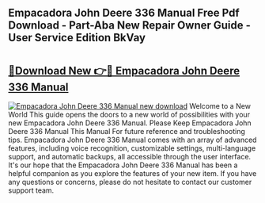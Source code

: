 ## Empacadora John Deere 336 Manual Free Pdf Download - Part-Aba New Repair Owner Guide - User Service Edition BkVay

# <h2><a href="http://bc89420.oget.top/?id=Empacadora+John+Deere+336+Manual">🔗Download New 👉🔴 Empacadora John Deere 336 Manual</a></h2>

[![Empacadora John Deere 336 Manual new download](https://i.imgur.com/5g1atiW.png)](http://bc89420.oget.top/?id=Empacadora+John+Deere+336+Manual)
Welcome to a New World This guide opens the doors to a new world of possibilities with your new Empacadora John Deere 336 Manual. Please Keep Empacadora John Deere 336 Manual This Manual For future reference and troubleshooting tips. Empacadora John Deere 336 Manual comes with an array of advanced features, including voice recognition, customizable settings, multi-language support, and automatic backups, all accessible through the user interface. It's our hope that the Empacadora John Deere 336 Manual has been a helpful companion as you explore the features of your new item. If you have any questions or concerns, please do not hesitate to contact our customer support team.
